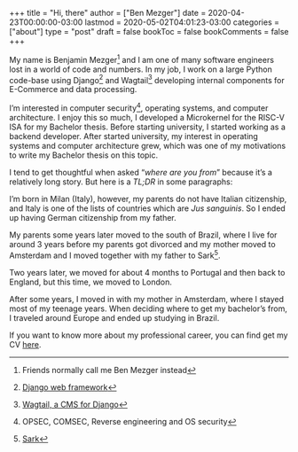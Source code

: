 +++
title = "Hi, there"
author = ["Ben Mezger"]
date = 2020-04-23T00:00:00-03:00
lastmod = 2020-05-02T04:01:23-03:00
categories = ["about"]
type = "post"
draft = false
bookToc = false
bookComments = false
+++

My name is Benjamin Mezger[^fn:1] and I am one of many software engineers lost in
a world of code and numbers. In my job, I work on a large Python code-base using
Django[^fn:2] and Wagtail[^fn:3] developing internal components for E-Commerce and
data processing.

I&rsquo;m interested in computer security[^fn:4], operating systems, and computer
architecture. I enjoy this so much, I developed a Microkernel for the RISC-V ISA
for my Bachelor thesis. Before starting university, I started working as a
backend developer. After started university, my interest in operating systems
and computer architecture grew, which was one of my motivations to write my
Bachelor thesis on this topic.

I tend to get thoughtful when asked &ldquo;_where are you from_&rdquo; because it&rsquo;s a
relatively long story. But here is a _TL;DR_ in some paragraphs:

I&rsquo;m born in Milan (Italy), however, my parents do not have Italian citizenship,
and Italy is one of the lists of countries which are _Jus sanguinis_. So I ended
up having German citizenship from my father.

My parents some years later moved to the south of Brazil, where I live for
around 3 years before my parents got divorced and my mother moved to Amsterdam
and I moved together with my father to Sark[^fn:5].

Two years later, we moved for about 4 months to Portugal and then back to
England, but this time, we moved to London.

After some years, I moved in with my mother in Amsterdam, where I stayed most of
my teenage years. When deciding where to get my bachelor&rsquo;s from, I traveled
around Europe and ended up studying in Brazil.

If you want to know more about my professional career, you can find get my CV [here](/assets/files/Benjamin_Mezger_CV.pdf).

[^fn:1]: Friends normally call me Ben Mezger instead
[^fn:2]: [Django web framework](https://www.djangoproject.com/)
[^fn:3]: [Wagtail, a CMS for Django](https://wagtail.io/)
[^fn:4]: OPSEC, COMSEC, Reverse engineering and OS security
[^fn:5]: [Sark](https://en.wikipedia.org/wiki/Sark)
